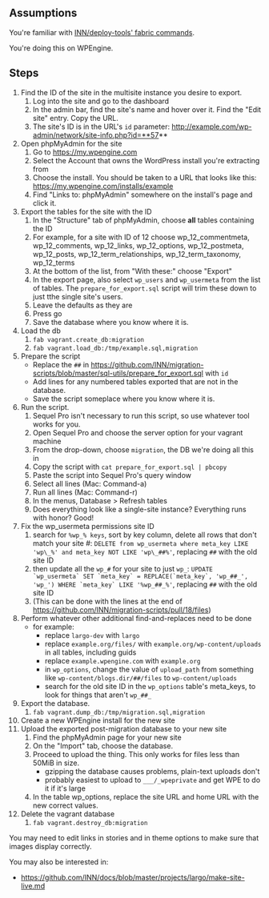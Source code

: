 ## Assumptions

You're familiar with [INN/deploy-tools' fabric commands](https://github.com/INN/deploy-tools/blob/master/COMMANDS.md).

You're doing this on WPEngine.

## Steps

1. Find the ID of the site in the multisite instance you desire to export. 
	1. Log into the site and go to the dashboard
	2. In the admin bar, find the site's name and hover over it. Find the "Edit site" entry. Copy the URL.
	3. The site's ID is in the URL's `id` parameter: http://example.com/wp-admin/network/site-info.php?id=**57**
2. Open phpMyAdmin for the site
	1. Go to https://my.wpengine.com
	2. Select the Account that owns the WordPress install you're extracting from
	3. Choose the install. You should be taken to a URL that looks like this: https://my.wpengine.com/installs/example
	4. Find "Links to: phpMyAdmin" somewhere on the install's page and click it.
3. Export the tables for the site with the ID
	1. In the "Structure" tab of phpMyAdmin, choose **all** tables containing the ID
	2. For example, for a site with ID of 12 choose wp_12_commentmeta, wp_12_comments, wp_12_links, wp_12_options, wp_12_postmeta, wp_12_posts, wp_12_term_relationships, wp_12_term_taxonomy, wp_12_terms
	3. At the bottom of the list, from "With these:" choose "Export"
	4. In the export page, also select `wp_users` and `wp_usermeta` from the list of tables. The `prepare_for_export.sql` script will trim these down to just tthe single site's users.
	5. Leave the defaults as they are
	6. Press go
	7. Save the database where you know where it is.
4. Load the db
	1. `fab vagrant.create_db:migration`
	2. `fab vagrant.load_db:/tmp/example.sql,migration`
5. Prepare the script
	- Replace the `##` in https://github.com/INN/migration-scripts/blob/master/sql-utils/prepare_for_export.sql with `id`
	- Add lines for any numbered tables exported that are not in the database.
	- Save the script someplace where you know where it is.
6. Run the script.
	1. Sequel Pro isn't necessary to run this script, so use whatever tool works for you.
	2. Open Sequel Pro and choose the server option for your vagrant machine
	3. From the drop-down, choose `migration`, the DB we're doing all this in
	4. Copy the script with `cat prepare_for_export.sql | pbcopy`
	5. Paste the script into Sequel Pro's query window
	6. Select all lines (Mac: Command-a)
	7. Run all lines (Mac: Command-r)
	8. In the menus, Database > Refresh tables
	9. Does everything look like a single-site instance? Everything runs with honor? Good!
7. Fix the wp_usermeta permissions site ID
	1. search for `%wp_% keys`, sort by key column, delete all rows that don't match your site #: ```DELETE from wp_usermeta where meta_key LIKE 'wp\_%' and meta_key NOT LIKE 'wp\_##%'```, replacing `##` with the old site ID
	2. then update all the `wp_#` for your site to just `wp_`: ```UPDATE `wp_usermeta` SET `meta_key` = REPLACE(`meta_key`, 'wp_##_', 'wp_') WHERE `meta_key` LIKE '%wp_##_%'```, replacing `##` with the old site ID
	3. (This can be done with the lines at the end of https://github.com/INN/migration-scripts/pull/18/files)
7. Perform whatever other additional find-and-replaces need to be done
	- for example:
		- replace `largo-dev` with `largo`
		- replace `example.org/files/` with `example.org/wp-content/uploads` in all tables, including guids
		- replace `example.wpengine.com` with `example.org`
		- in `wp_options`, change the value of `upload_path` from something like `wp-content/blogs.dir/##/files` to `wp-content/uploads`
		- search for the old site ID in the `wp_options` table's meta_keys, to look for things that aren't `wp_##_`
8. Export the database.
	1. `fab vagrant.dump_db:/tmp/migration.sql,migration`
9. Create a new WPEngine install for the new site
10. Upload the exported post-migration database to your new site
	1. Find the phpMyAdmin page for your new site
	2. On the "Import" tab, choose the database.
	3. Proceed to upload the thing. This only works for files less than 50MiB in size.
		- gzipping the database causes problems, plain-text uploads don't
		- probably easiest to upload to `___/_wpeprivate` and get WPE to do it if it's large
	4. In the table wp_options, replace the site URL and home URL with the new correct values.
11. Delete the vagrant database
	1. `fab vagrant.destroy_db:migration`

You may need to edit links in stories and in theme options to make sure that images display correctly.

You may also be interested in:

- https://github.com/INN/docs/blob/master/projects/largo/make-site-live.md

